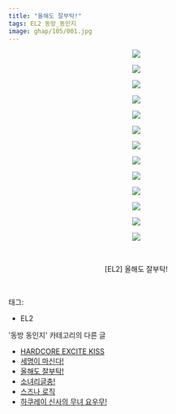 ```yaml
---
title: "올해도 잘부탁!"
tags: EL2 동방_동인지
image: ghap/105/001.jpg
---
```

<div class="article">
<p style="text-align: center; clear: none; float: none;"><img src="{{ site.nasurl }}/ghap/105/001.jpg"/></p>
<p style="text-align: center; clear: none; float: none;"><img src="{{ site.nasurl }}/ghap/105/002.jpg"/></p>
<p style="text-align: center; clear: none; float: none;"><img src="{{ site.nasurl }}/ghap/105/003.jpg"/></p>
<p style="text-align: center; clear: none; float: none;"><img src="{{ site.nasurl }}/ghap/105/004.jpg"/></p>
<p style="text-align: center; clear: none; float: none;"><img src="{{ site.nasurl }}/ghap/105/005.jpg"/></p>
<p style="text-align: center; clear: none; float: none;"><img src="{{ site.nasurl }}/ghap/105/006.jpg"/></p>
<p style="text-align: center; clear: none; float: none;"><img src="{{ site.nasurl }}/ghap/105/007.jpg"/></p>
<p style="text-align: center; clear: none; float: none;"><img src="{{ site.nasurl }}/ghap/105/008.jpg"/></p>
<p style="text-align: center; clear: none; float: none;"><img src="{{ site.nasurl }}/ghap/105/009.jpg"/></p>
<p style="text-align: center; clear: none; float: none;"><img src="{{ site.nasurl }}/ghap/105/010.jpg"/></p>
<p style="text-align: center; clear: none; float: none;"><img src="{{ site.nasurl }}/ghap/105/011.jpg"/></p>
<p style="text-align: center; clear: none; float: none;"><img src="{{ site.nasurl }}/ghap/105/012.jpg"/></p>
<p style="text-align: center; clear: none; float: none;"><img src="{{ site.nasurl }}/ghap/105/013.jpg"/></p>
<p style="text-align: center; clear: none; float: none;"><br/></p>
<p style="text-align: center; clear: none; float: none;">[EL2] 올해도 잘부탁!</p>
<p><br/></p>
</div><div class="tagTrail">
<p>태그: </p>
<ul>
<li>EL2</li>
</ul>
</div><div class="another">
<p>'동방 동인지' 카테고리의 다른 글</p>
<ul>
<li><a href="/2016-06-18-ghap_107">HARDCORE EXCITE KISS</a></li>
<li><a href="/2016-06-18-ghap_106">세명이 마신다!</a></li>
<li><a href="/2016-06-18-ghap_105">올해도 잘부탁!</a></li>
<li><a href="/2016-06-18-ghap_104">소녀리글충!</a></li>
<li><a href="/2016-06-18-ghap_102">스즈나 로직</a></li>
<li><a href="/2016-06-18-ghap_101">하쿠레이 신사의 무녀 요우무!</a></li>
</ul>
</div><div class="cb_module cb_fluid">
<div class="cb_wrt cb_profile">
</div><!-- commentList close -->
</div>